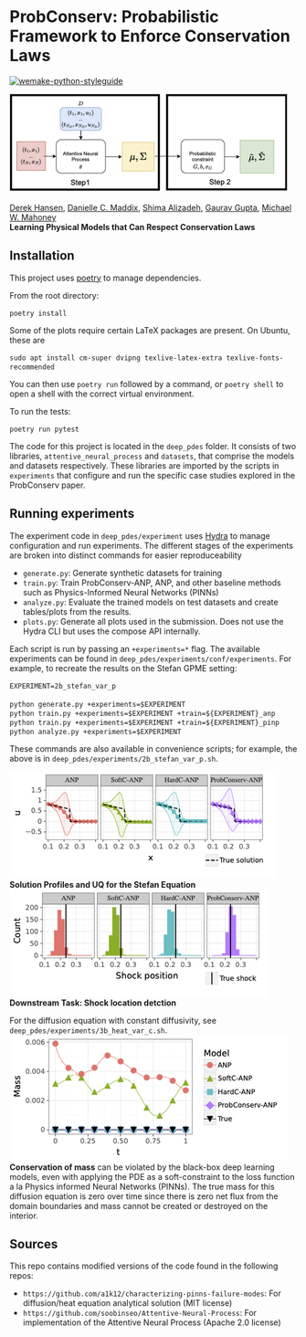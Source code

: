 # ProbConserv: Probabilistic Framework to Enforce Conservation Laws
[![wemake-python-styleguide](https://img.shields.io/badge/style-wemake-000000.svg)](https://github.com/wemake-services/wemake-python-styleguide)

![Image](resources/schematic.png)

[Derek Hansen](http://www-personal.umich.edu/~dereklh/), [Danielle C. Maddix](https://scholar.google.com/citations?user=IPDByA8AAAAJ&hl=en), [Shima Alizadeh](https://scholar.google.com/citations?user=r3qS03kAAAAJ&hl=en), [Gaurav Gupta](http://guptagaurav.me/index.html), [Michael W. Mahoney](https://www.stat.berkeley.edu/~mmahoney/) \
**Learning Physical Models that Can Respect Conservation Laws**

## Installation
This project uses [poetry](https://python-poetry.org/) to manage dependencies.

From the root directory:
```
poetry install
```

Some of the plots require certain LaTeX packages are present. On Ubuntu, these are
```
sudo apt install cm-super dvipng texlive-latex-extra texlive-fonts-recommended
```

You can then use `poetry run` followed by a command, or `poetry shell` to open a shell with the correct virtual environment.

To run the tests:
```
poetry run pytest
```
The code for this project is located in the `deep_pdes` folder. It consists of two libraries, `attentive_neural_process` and  `datasets`, that comprise the models and datasets respectively.
These libraries are imported by the scripts in `experiments` that configure and run the specific case studies explored in the ProbConserv paper.
## Running experiments
The experiment code in `deep_pdes/experiment` uses [Hydra](https://hydra.cc/) to manage configuration and run experiments. The different stages of the experiments are broken into distinct commands for easier reproduceability
- `generate.py`: Generate synthetic datasets for training
- `train.py`: Train ProbConserv-ANP, ANP, and other baseline methods such as Physics-Informed Neural Networks (PINNs)
- `analyze.py`: Evaluate the trained models on test datasets and create tables/plots from the results.
- `plots.py`: Generate all plots used in the submission. Does not use the Hydra CLI but uses the compose API internally.

Each script is run by passing an `+experiments=*` flag. The available experiments can be found in `deep_pdes/experiments/conf/experiments`. For example, to recreate the results on the Stefan GPME setting:
```
EXPERIMENT=2b_stefan_var_p

python generate.py +experiments=$EXPERIMENT
python train.py +experiments=$EXPERIMENT +train=${EXPERIMENT}_anp
python train.py +experiments=$EXPERIMENT +train=${EXPERIMENT}_pinp
python analyze.py +experiments=$EXPERIMENT
```
These commands are also available in convenience scripts; for example, the above is in `deep_pdes/experiments/2b_stefan_var_p.sh`.

![Image](resources/stefan_solution_profile_UQ) \
**Solution Profiles and UQ for the Stefan Equation** \
![Image](resources/stefan_shock_position_downstream_task) \
**Downstream Task: Shock location detction**

For the diffusion equation with constant diffusivity, see  `deep_pdes/experiments/3b_heat_var_c.sh`.
![Image](resources//diffusion_eqtn_conserv_mass.png) \
**Conservation of mass** can be violated by the black-box deep learning models, even with applying the PDE as a soft-constraint to the loss function a la Physics informed Neural Networks (PINNs). The true mass for this diffusion equation is zero over time since there is zero net flux from the domain boundaries and mass cannot be created or destroyed on the interior.

## Sources
This repo contains modified versions of the code found in the following repos:
- `https://github.com/a1k12/characterizing-pinns-failure-modes`: For diffusion/heat equation analytical solution (MIT license)
- `https://github.com/soobinseo/Attentive-Neural-Process`: For implementation of the Attentive Neural Process (Apache 2.0 license)

